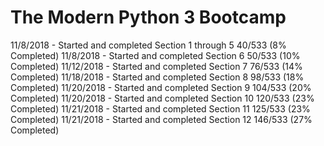 # The Modern Python 3 Bootcamp

11/8/2018  - Started and completed Section 1 through 5 
             40/533 (8% Completed)
11/8/2018  - Started and completed Section 6
             50/533 (10% Completed)
11/12/2018 - Started and completed Section 7
             76/533 (14% Completed)
11/18/2018 - Started and completed Section 8
             98/533 (18% Completed)
11/20/2018 - Started and completed Section 9
             104/533 (20% Completed)
11/20/2018 - Started and completed Section 10
             120/533 (23% Completed)
11/21/2018 - Started and completed Section 11
             125/533 (23% Completed)
11/21/2018 - Started and completed Section 12
             146/533 (27% Completed)

